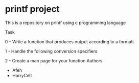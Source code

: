 # printf project

This is a repository on printf using c programming language

Task

0 - Write a function that produces output according to a formatt

1 - Handle the following conversion specifiers

2 - Create a man page for your function
Authors
* Afeh
* HarryCelt 
